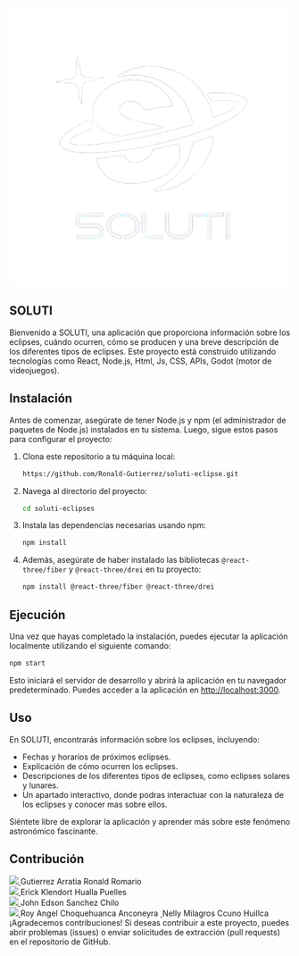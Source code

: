<p align="center">
  <img src="https://github.com/Ronald-Gutierrez/soluti-eclipse/blob/main/src/assets/img/logoSoluti.png" alt="Logo_BusGo">
   <h2>SOLUTI</h2>
</p>



Bienvenido a SOLUTI, una aplicación que proporciona información sobre los eclipses, cuándo ocurren, cómo se producen y una breve descripción de los diferentes tipos de eclipses. Este proyecto está construido utilizando tecnologías como React, Node.js, Html, Js, CSS, APIs, Godot (motor de videojuegos).

## Instalación

Antes de comenzar, asegúrate de tener Node.js y npm (el administrador de paquetes de Node.js) instalados en tu sistema. Luego, sigue estos pasos para configurar el proyecto:

1. Clona este repositorio a tu máquina local:
   ```bash
   https://github.com/Ronald-Gutierrez/soluti-eclipse.git
2. Navega al directorio del proyecto:

   ```bash
   cd soluti-eclipses

3. Instala las dependencias necesarias usando npm:

   ```bash
   npm install
   ```

4. Además, asegúrate de haber instalado las bibliotecas `@react-three/fiber` y `@react-three/drei` en tu proyecto:

   ```bash
   npm install @react-three/fiber @react-three/drei
   ```

## Ejecución

Una vez que hayas completado la instalación, puedes ejecutar la aplicación localmente utilizando el siguiente comando:

```bash
npm start
```

Esto iniciará el servidor de desarrollo y abrirá la aplicación en tu navegador predeterminado. Puedes acceder a la aplicación en [http://localhost:3000](http://localhost:3000).

## Uso

En SOLUTI, encontrarás información sobre los eclipses, incluyendo:

- Fechas y horarios de próximos eclipses.
- Explicación de cómo ocurren los eclipses.
- Descripciones de los diferentes tipos de eclipses, como eclipses solares y lunares.
- Un apartado interactivo, donde podras interactuar con la naturaleza de los eclipses y conocer mas sobre ellos.

Siéntete libre de explorar la aplicación y aprender más sobre este fenómeno astronómico fascinante.

## Contribución
<a href="https://github.com/Ronald-Gutierrez">
    <img src="https://avatars.githubusercontent.com/u/113565299?v=4" width="50px">
</a>
Gutierrez Arratia Ronald Romario
<br>
<a href="https://github.com/ehuallap">
    <img src="https://avatars.githubusercontent.com/u/83515313?v=4" width="50px">
</a>
Erick Klendort Hualla Puelles
<br>
<a href="https://github.com/John-Sanchez-Chilo">
    <img src="https://avatars.githubusercontent.com/u/82964968?v=4" width="50px">
</a>
John Edson Sanchez Chilo
<br>
<a href="https://github.com/AngelAnconeyra">
    <img src="https://avatars.githubusercontent.com/u/84652181?v=4" width="50px">
</a>
Roy Angel Choquehuanca Anconeyra

<a href="">
    <img src="" width="50px">
</a>
Nelly Milagros Ccuno Huillca
<br>
¡Agradecemos contribuciones! Si deseas contribuir a este proyecto, puedes abrir problemas (issues) o enviar solicitudes de extracción (pull requests) en el repositorio de GitHub.


